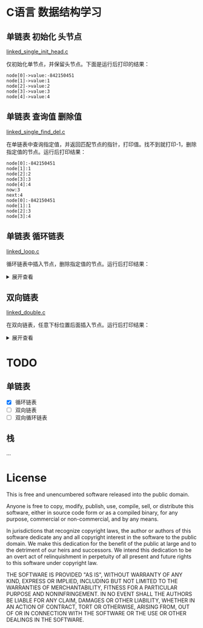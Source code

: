 # C语言 数据结构学习

## 单链表 初始化 头节点

[linked_single_init_head.c](https://github.com/blackyau/Learn_C/blob/master/linked_single_init_head.c)

仅初始化单节点，并保留头节点。下面是运行后打印的结果：

```
node[0]->value:-842150451
node[1]->value:1
node[2]->value:2
node[3]->value:3
node[4]->value:4
```

## 单链表 查询值 删除值

[linked_single_find_del.c](https://github.com/blackyau/Learn_C/blob/master/linked_single_find_del.c)

在单链表中查询指定值，并返回匹配节点的指针，打印值。找不到就打印-1，删除指定值的节点。运行后打印结果：

```
node[0]:-842150451
node[1]:1
node[2]:2
node[3]:3
node[4]:4
now:3
next:4
node[0]:-842150451
node[1]:1
node[2]:3
node[3]:4
```

## 单链表 循环链表

[linked_loop.c](https://github.com/blackyau/Learn_C/blob/master/linked_loop.c)

循环链表中插入节点，删除指定值的节点。运行后打印结果：

<details>
<summary>展开查看</summary>

```
node[0]: 0, next:node[1]: 1
node[1]: 1, next:node[1]: 2
node[2]: 2, next:node[2]: 3
node[3]: 3, next:node[0]: 0

insert -1 after node->value == 0
node[0]: 0, next:node[1]:-1
node[1]:-1, next:node[1]: 1
node[2]: 1, next:node[2]: 2
node[3]: 2, next:node[3]: 3
node[4]: 3, next:node[0]: 0

insert -1 after node->value == 1
node[0]: 0, next:node[1]:-1
node[1]:-1, next:node[1]: 1
node[2]: 1, next:node[2]:-1
node[3]:-1, next:node[3]: 2
node[4]: 2, next:node[4]: 3
node[5]: 3, next:node[0]: 0

insert -1 after node->value == 3
node[0]: 0, next:node[1]:-1
node[1]:-1, next:node[1]: 1
node[2]: 1, next:node[2]:-1
node[3]:-1, next:node[3]: 2
node[4]: 2, next:node[4]: 3
node[5]: 3, next:node[5]:-1
node[6]:-1, next:node[0]: 0

insert -1 after node->value == 6
node[0]: 0, next:node[1]:-1
node[1]:-1, next:node[1]: 1
node[2]: 1, next:node[2]:-1
node[3]:-1, next:node[3]: 2
node[4]: 2, next:node[4]: 3
node[5]: 3, next:node[5]:-1
node[6]:-1, next:node[0]: 0

rm node->value == -1
node[0]: 0, next:node[1]: 1
node[1]: 1, next:node[1]: 2
node[2]: 2, next:node[2]: 3
node[3]: 3, next:node[0]: 0
```
</details>

## 双向链表

[linked_double.c](https://github.com/blackyau/Learn_C/blob/master/linked_double.c)

在双向链表，任意下标位置后面插入节点。运行后打印结果：

<details>
<summary>展开查看</summary>

```
Node[0]->prior:NULL, Node[0]->value: 0, Node[0]->next:   1
Node[1]->prior:   0, Node[1]->value: 1, Node[1]->next:   2
Node[2]->prior:   1, Node[2]->value: 2, Node[2]->next:   3
Node[3]->prior:   2, Node[3]->value: 3, Node[3]->next:NULL

inser -1 after node[1]
Node[0]->prior:NULL, Node[0]->value: 0, Node[0]->next:   1
Node[1]->prior:   0, Node[1]->value: 1, Node[1]->next:  -1
Node[2]->prior:   1, Node[2]->value:-1, Node[2]->next:   2
Node[3]->prior:   1, Node[3]->value: 2, Node[3]->next:   3
Node[4]->prior:   2, Node[4]->value: 3, Node[4]->next:NULL

inser -1 after node[4]
Node[0]->prior:NULL, Node[0]->value: 0, Node[0]->next:   1
Node[1]->prior:   0, Node[1]->value: 1, Node[1]->next:  -1
Node[2]->prior:   1, Node[2]->value:-1, Node[2]->next:   2
Node[3]->prior:   1, Node[3]->value: 2, Node[3]->next:   3
Node[4]->prior:   2, Node[4]->value: 3, Node[4]->next:  -1
Node[5]->prior:   3, Node[5]->value:-1, Node[5]->next:NULL

inser -1 after node[3]
Node[0]->prior:NULL, Node[0]->value: 0, Node[0]->next:   1
Node[1]->prior:   0, Node[1]->value: 1, Node[1]->next:  -1
Node[2]->prior:   1, Node[2]->value:-1, Node[2]->next:   2
Node[3]->prior:   1, Node[3]->value: 2, Node[3]->next:  -1
Node[4]->prior:   2, Node[4]->value:-1, Node[4]->next:   3
Node[5]->prior:   2, Node[5]->value: 3, Node[5]->next:  -1
Node[6]->prior:   3, Node[6]->value:-1, Node[6]->next:NULL
```
</details>

# TODO

## 单链表

- [X] 循环链表
- [ ] 双向链表
- [ ] 双向循环链表

## 栈

...

# License

This is free and unencumbered software released into the public domain.

Anyone is free to copy, modify, publish, use, compile, sell, or
distribute this software, either in source code form or as a compiled
binary, for any purpose, commercial or non-commercial, and by any
means.

In jurisdictions that recognize copyright laws, the author or authors
of this software dedicate any and all copyright interest in the
software to the public domain. We make this dedication for the benefit
of the public at large and to the detriment of our heirs and
successors. We intend this dedication to be an overt act of
relinquishment in perpetuity of all present and future rights to this
software under copyright law.

THE SOFTWARE IS PROVIDED "AS IS", WITHOUT WARRANTY OF ANY KIND,
EXPRESS OR IMPLIED, INCLUDING BUT NOT LIMITED TO THE WARRANTIES OF
MERCHANTABILITY, FITNESS FOR A PARTICULAR PURPOSE AND NONINFRINGEMENT.
IN NO EVENT SHALL THE AUTHORS BE LIABLE FOR ANY CLAIM, DAMAGES OR
OTHER LIABILITY, WHETHER IN AN ACTION OF CONTRACT, TORT OR OTHERWISE,
ARISING FROM, OUT OF OR IN CONNECTION WITH THE SOFTWARE OR THE USE OR
OTHER DEALINGS IN THE SOFTWARE.